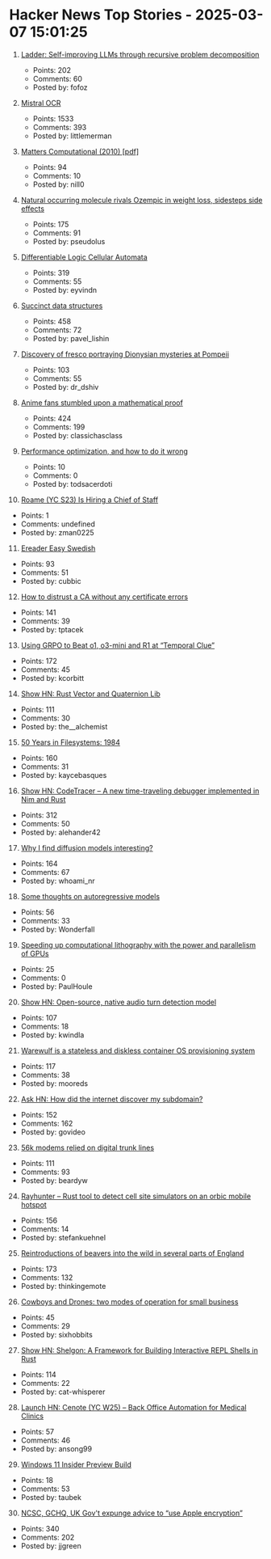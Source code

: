 # Hacker News Top Stories - 2025-03-07 15:01:25

1. [Ladder: Self-improving LLMs through recursive problem decomposition](https://arxiv.org/abs/2503.00735)
   - Points: 202
   - Comments: 60
   - Posted by: fofoz

2. [Mistral OCR](https://mistral.ai/fr/news/mistral-ocr)
   - Points: 1533
   - Comments: 393
   - Posted by: littlemerman

3. [Matters Computational (2010) [pdf]](https://www.jjj.de/fxt/fxtbook.pdf)
   - Points: 94
   - Comments: 10
   - Posted by: nill0

4. [Natural occurring molecule rivals Ozempic in weight loss, sidesteps side effects](https://medicalxpress.com/news/2025-03-naturally-molecule-rivals-ozempic-weight.html)
   - Points: 175
   - Comments: 91
   - Posted by: pseudolus

5. [Differentiable Logic Cellular Automata](https://google-research.github.io/self-organising-systems/difflogic-ca/?hn)
   - Points: 319
   - Comments: 55
   - Posted by: eyvindn

6. [Succinct data structures](https://blog.startifact.com/posts/succinct/)
   - Points: 458
   - Comments: 72
   - Posted by: pavel_lishin

7. [Discovery of fresco portraying Dionysian mysteries at Pompeii](https://pompeiisites.org/en/comunicati/pompeii-discovery-of-a-room-with-frescoes-depicting-the-initiation-into-the-mysteries-and-the-dionysiac-procession/)
   - Points: 103
   - Comments: 55
   - Posted by: dr_dshiv

8. [Anime fans stumbled upon a mathematical proof](https://www.scientificamerican.com/article/the-surprisingly-difficult-mathematical-proof-that-anime-fans-helped-solve/)
   - Points: 424
   - Comments: 199
   - Posted by: classichasclass

9. [Performance optimization, and how to do it wrong](https://genna.win/blog/convolution-simd/)
   - Points: 10
   - Comments: 0
   - Posted by: todsacerdoti

10. [Roame (YC S23) Is Hiring a Chief of Staff](https://www.ycombinator.com/companies/roame/jobs/OZI3czc-chief-of-staff)
   - Points: 1
   - Comments: undefined
   - Posted by: zman0225

11. [Ereader Easy Swedish](https://ereader-swedish.fly.dev/)
   - Points: 93
   - Comments: 51
   - Posted by: cubbic

12. [How to distrust a CA without any certificate errors](https://dadrian.io/blog/posts/sct-not-after/)
   - Points: 141
   - Comments: 39
   - Posted by: tptacek

13. [Using GRPO to Beat o1, o3-mini and R1 at “Temporal Clue”](https://openpipe.ai/blog/using-grpo-to-beat-o1-o3-mini-and-r1-on-temporal-clue)
   - Points: 172
   - Comments: 45
   - Posted by: kcorbitt

14. [Show HN: Rust Vector and Quaternion Lib](https://github.com/David-OConnor/lin-alg)
   - Points: 111
   - Comments: 30
   - Posted by: the__alchemist

15. [50 Years in Filesystems: 1984](https://blog.koehntopp.info/2023/05/06/50-years-in-filesystems-1984.html)
   - Points: 160
   - Comments: 31
   - Posted by: kaycebasques

16. [Show HN: CodeTracer – A new time-traveling debugger implemented in Nim and Rust](https://github.com/metacraft-labs/codetracer)
   - Points: 312
   - Comments: 50
   - Posted by: alehander42

17. [Why I find diffusion models interesting?](https://rnikhil.com/2025/03/06/diffusion-models-eval)
   - Points: 164
   - Comments: 67
   - Posted by: whoami_nr

18. [Some thoughts on autoregressive models](https://wonderfall.dev/autoregressive/)
   - Points: 56
   - Comments: 33
   - Posted by: Wonderfall

19. [Speeding up computational lithography with the power and parallelism of GPUs](https://semiengineering.com/speeding-up-computational-lithography-with-the-power-and-parallelism-of-gpus/)
   - Points: 25
   - Comments: 0
   - Posted by: PaulHoule

20. [Show HN: Open-source, native audio turn detection model](https://github.com/pipecat-ai/smart-turn)
   - Points: 107
   - Comments: 18
   - Posted by: kwindla

21. [Warewulf is a stateless and diskless container OS provisioning system](https://github.com/warewulf/warewulf)
   - Points: 117
   - Comments: 38
   - Posted by: mooreds

22. [Ask HN: How did the internet discover my subdomain?](undefined)
   - Points: 152
   - Comments: 162
   - Posted by: govideo

23. [56k modems relied on digital trunk lines](https://hackaday.com/2025/03/06/why-56k-modems-relied-on-digital-phone-lines-you-didnt-know-we-had/)
   - Points: 111
   - Comments: 93
   - Posted by: beardyw

24. [Rayhunter – Rust tool to detect cell site simulators on an orbic mobile hotspot](https://github.com/EFForg/rayhunter)
   - Points: 156
   - Comments: 14
   - Posted by: stefankuehnel

25. [Reintroductions of beavers into the wild in several parts of England](https://www.wildlifetrusts.org/news/beavers-are-coming-home)
   - Points: 173
   - Comments: 132
   - Posted by: thinkingemote

26. [Cowboys and Drones: two modes of operation for small business](https://emeaentrepreneurs.com/anti/cowboys-and-drones/)
   - Points: 45
   - Comments: 29
   - Posted by: sixhobbits

27. [Show HN: Shelgon: A Framework for Building Interactive REPL Shells in Rust](https://github.com/NishantJoshi00/shelgon)
   - Points: 114
   - Comments: 22
   - Posted by: cat-whisperer

28. [Launch HN: Cenote (YC W25) – Back Office Automation for Medical Clinics](undefined)
   - Points: 57
   - Comments: 46
   - Posted by: ansong99

29. [Windows 11 Insider Preview Build](https://blogs.windows.com/windows-insider/2025/02/21/announcing-windows-11-insider-preview-build-22635-4950-beta-channel/)
   - Points: 18
   - Comments: 53
   - Posted by: taubek

30. [NCSC, GCHQ, UK Gov't expunge advice to “use Apple encryption”](https://alecmuffett.com/article/112522)
   - Points: 340
   - Comments: 202
   - Posted by: jjgreen


